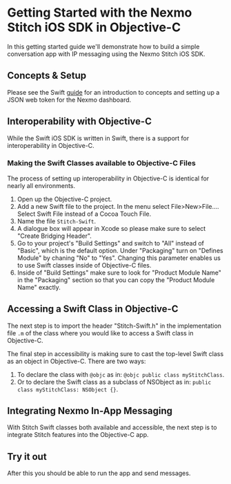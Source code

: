 # Getting Started with the Nexmo Stitch iOS SDK in Objective-C

In this getting started guide we'll demonstrate how to build a simple conversation app with IP messaging using the Nexmo Stitch iOS SDK.

## Concepts & Setup 

Please see the Swift [guide](https://developer.nexmo.com/stitch/in-app-messaging/guides/1-simple-conversation) for an introduction to concepts and setting up a JSON web token for the Nexmo dashboard. 

## Interoperability with Objective-C

While the Swift iOS SDK is written in Swift, there is a support for interoperability in Objective-C. 

### Making the Swift Classes available to Objective-C Files

The process of setting up interoperability in Objective-C is identical for nearly all environments. 

1. Open up the Objective-C project. 
2. Add a new Swift file to the project. In the menu select File>New>File…. Select Swift File instead of a Cocoa Touch File. 
3. Name the file `Stitch-Swift`.
4. A dialogue box will appear in Xcode so please make sure to select "Create Bridging Header".
5. Go to your project's "Build Settings" and switch to "All" instead of "Basic", which is the default option. Under "Packaging" turn on  "Defines Module" by chaning "No" to "Yes". Changing this parameter enables us to use Swift classes inside of Objective-C files.
6. Inside of "Build Settings" make sure to look for "Product Module Name" in the "Packaging" section so that you can copy the "Product Module Name" exactly. 

## Accessing a Swift Class in Objective-C

The next step is to import the header "Stitch-Swift.h" in the implementation file `.m` of the class where you would like to access a Swift class in Objective-C. 

The final step in accessibility is making sure to cast the top-level Swift class as an object in Objective-C. There are two ways: 

1. To declare the class with `@objc` as in: `@objc public class myStitchClass`.
2. Or to declare the Swift class as a subclass of NSObject as in: `public class myStitchClass: NSObject {}`. 

##  Integrating Nexmo In-App Messaging

With Stitch Swift classes both available and accessible, the next step is to integrate Stitch features into the Objective-C app. 

## Try it out
After this you should be able to run the app and send messages.



 